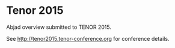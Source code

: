 Tenor 2015
==========

Abjad overview submitted to TENOR 2015.

See http://tenor2015.tenor-conference.org for conference details.